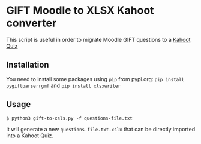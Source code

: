 # GIFT Moodle to XLSX Kahoot converter
This script is useful in order to migrate Moodle GIFT questions to a [Kahoot Quiz](https://create.kahoot.it/)

## Installation
You need to install some packages using `pip` from pypi.org: `pip install pygiftparserrgmf` and `pip install xlsxwriter`

## Usage
```
$ python3 gift-to-xsls.py -f questions-file.txt
```
It will generate a new `questions-file.txt.xslx` that can be directly imported into a Kahoot Quiz.
